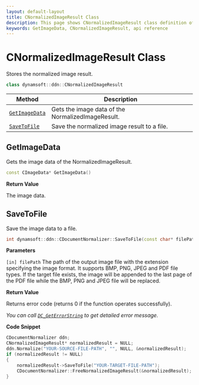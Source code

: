 ```yaml
---
layout: default-layout
title: CNormalizedImageResult Class
description: This page shows CNormalizedImageResult class definition of Dynamsoft Document Normalizer SDK C++ Edition.
keywords: GetImageData, CNormalizedImageResult, api reference
---
```


# CNormalizedImageResult Class

Stores the normalized image result.

```cpp
class dynamsoft::ddn::CNormalizedImageResult
```

| Method | Description |
|--------|-------------|
| [`GetImageData`](#getimagedata) | Gets the image data of the NormalizedImageResult.|
| [`SaveToFile`](#savetofile) | Save the normalized image result to a file. |

## GetImageData

Gets the image data of the NormalizedImageResult.

```cpp
const CImageData* GetImageData() 
```

**Return Value**

The image data.

## SaveToFile

Save the image data to a file.

```cpp
int dynamsoft::ddn::CDocumentNormalizer::SaveToFile(const char* filePath)
```

**Parameters**

`[in] filePath` The path of the output image file with the extension specifying the image format. It supports BMP, PNG, JPEG and PDF file types. If the target file exists, the image will be appended to the last page of the PDF file while the BMP, PNG and JPEG file will be replaced.

**Return Value**

Returns error code (returns 0 if the function operates successfully).

*You can call [`DC_GetErrorString`](document-normalizer-general.md#dc_geterrorstring) to get detailed error message.*

**Code Snippet**

```cpp
CDocumentNormalizer ddn;
CNormalizedImageResult* normalizedResult = NULL;
ddn.Normalize("YOUR-SOURCE-FILE-PATH", "", NULL, &normalizedResult);
if (normalizedResult != NULL)
{   
    normalizedResult->SaveToFile("YOUR-TARGET-FILE-PATH");
    CDocumentNormalizer::FreeNormalizedImageResult(&normalizedResult);
}
```
